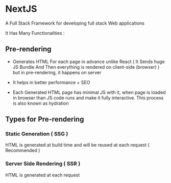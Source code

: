 # NextJS

A Full Stack Framework for developing full stack Web applications <br>

It Has Many Functionalities :

## Pre-rendering

- Generates HTML For each page in advance unlike React ( It Sends huge JS Bundle And Then everything is rendered on client-side (browser) ) but in pre-rendering, it happens on server

* It helps in better performance + SEO

* Each Generated HTML page has minimal JS with it, when page is loaded in browser than JS code runs and make it fully interactive. This process is also known as hydration

## Types for Pre-rendering

### Static Generation ( SSG )

HTML is generated at build time and will be reused at each request ( Recommended )

### Server Side Rendering ( SSR )

HTML is generated at each request
